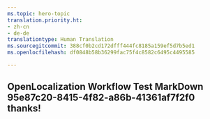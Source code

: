 ```yaml
---
ms.topic: hero-topic
translation.priority.ht:
- zh-cn
- de-de
translationtype: Human Translation
ms.sourcegitcommit: 388cf0b2cd172dfff444fc8185a159ef5d7b5ed1
ms.openlocfilehash: df0848b58b36299fac75f4c8582c6495c4495585

---
```

## OpenLocalization Workflow Test MarkDown 95e87c20-8415-4f82-a86b-41361af7f2f0 thanks!



<!--HONumber=Jul16_HO4-->


